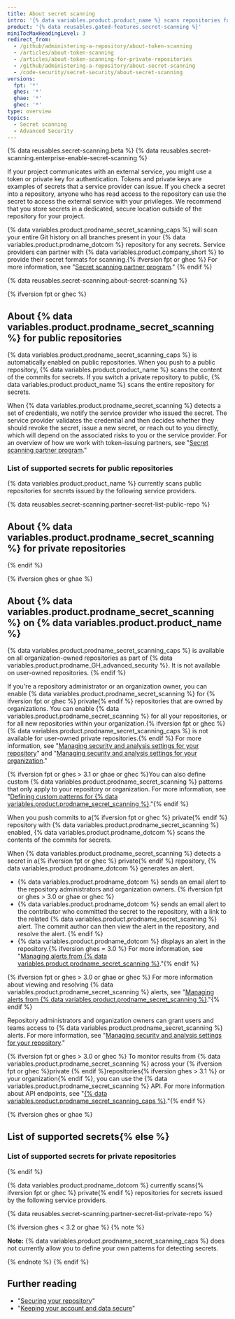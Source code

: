 ```yaml
---
title: About secret scanning
intro: '{% data variables.product.product_name %} scans repositories for known types of secrets, to prevent fraudulent use of secrets that were committed accidentally.'
product: '{% data reusables.gated-features.secret-scanning %}'
miniTocMaxHeadingLevel: 3
redirect_from:
  - /github/administering-a-repository/about-token-scanning
  - /articles/about-token-scanning
  - /articles/about-token-scanning-for-private-repositories
  - /github/administering-a-repository/about-secret-scanning
  - /code-security/secret-security/about-secret-scanning
versions:
  fpt: '*'
  ghes: '*'
  ghae: '*'
  ghec: '*'
type: overview
topics:
  - Secret scanning
  - Advanced Security
---
```


{% data reusables.secret-scanning.beta %}
{% data reusables.secret-scanning.enterprise-enable-secret-scanning %}

If your project communicates with an external service, you might use a token or private key for authentication. Tokens and private keys are examples of secrets that a service provider can issue. If you check a secret into a repository, anyone who has read access to the repository can use the secret to access the external service with your privileges. We recommend that you store secrets in a dedicated, secure location outside of the repository for your project.

{% data variables.product.prodname_secret_scanning_caps %} will scan your entire Git history on all branches present in your {% data variables.product.prodname_dotcom %} repository for any secrets. Service providers can partner with {% data variables.product.company_short %} to provide their secret formats for scanning.{% ifversion fpt or ghec %} For more information, see "[Secret scanning partner program](/developers/overview/secret-scanning-partner-program)."
{% endif %}

{% data reusables.secret-scanning.about-secret-scanning %}

{% ifversion fpt or ghec %}
## About {% data variables.product.prodname_secret_scanning %} for public repositories

{% data variables.product.prodname_secret_scanning_caps %} is automatically enabled on public repositories. When you push to a public repository, {% data variables.product.product_name %} scans the content of the commits for secrets. If you switch a private repository to public, {% data variables.product.product_name %} scans the entire repository for secrets.

When {% data variables.product.prodname_secret_scanning %} detects a set of credentials, we notify the service provider who issued the secret. The service provider validates the credential and then decides whether they should revoke the secret, issue a new secret, or reach out to you directly, which will depend on the associated risks to you or the service provider. For an overview of how we work with token-issuing partners, see "[Secret scanning partner program](/developers/overview/secret-scanning-partner-program)."

### List of supported secrets for public repositories

{% data variables.product.product_name %} currently scans public repositories for secrets issued by the following service providers.

{% data reusables.secret-scanning.partner-secret-list-public-repo %}

## About {% data variables.product.prodname_secret_scanning %} for private repositories
{% endif %}

{% ifversion ghes or ghae %}
## About {% data variables.product.prodname_secret_scanning %} on {% data variables.product.product_name %}

{% data variables.product.prodname_secret_scanning_caps %} is available on all organization-owned repositories as part of {% data variables.product.prodname_GH_advanced_security %}. It is not available on user-owned repositories.
{% endif %}

If you're a repository administrator or an organization owner, you can enable {% data variables.product.prodname_secret_scanning %} for {% ifversion fpt or ghec %} private{% endif %} repositories that are owned by organizations. You can enable  {% data variables.product.prodname_secret_scanning %} for all your repositories, or for all new repositories within your organization.{% ifversion fpt or ghec %} {% data variables.product.prodname_secret_scanning_caps %} is not available for user-owned private repositories.{% endif %} For more information, see "[Managing security and analysis settings for your repository](/github/administering-a-repository/managing-security-and-analysis-settings-for-your-repository)" and "[Managing security and analysis settings for your organization](/organizations/keeping-your-organization-secure/managing-security-and-analysis-settings-for-your-organization)."

{% ifversion fpt or ghes > 3.1 or ghae or ghec %}You can also define custom {% data variables.product.prodname_secret_scanning %} patterns that only apply to your repository or organization. For more information, see "[Defining custom patterns for {% data variables.product.prodname_secret_scanning %}](/code-security/secret-security/defining-custom-patterns-for-secret-scanning)."{% endif %}

When you push commits to a{% ifversion fpt or ghec %} private{% endif %} repository with {% data variables.product.prodname_secret_scanning %} enabled, {% data variables.product.prodname_dotcom %} scans the contents of the commits for secrets.

When {% data variables.product.prodname_secret_scanning %} detects a secret in a{% ifversion fpt or ghec %} private{% endif %} repository, {% data variables.product.prodname_dotcom %} generates an alert.

- {% data variables.product.prodname_dotcom %} sends an email alert to the repository administrators and organization owners.
{% ifversion fpt or ghes > 3.0 or ghae or ghec %}
- {% data variables.product.prodname_dotcom %} sends an email alert to the contributor who committed the secret to the repository, with a link to the related {% data variables.product.prodname_secret_scanning %} alert. The commit author can then view the alert in the repository, and resolve the alert.
{% endif %}
- {% data variables.product.prodname_dotcom %} displays an alert in the repository.{% ifversion ghes = 3.0 %} For more information, see "[Managing alerts from {% data variables.product.prodname_secret_scanning %}](/github/administering-a-repository/managing-alerts-from-secret-scanning)."{% endif %}

{% ifversion fpt or ghes > 3.0 or ghae or ghec %}
For more information about viewing and resolving {% data variables.product.prodname_secret_scanning %} alerts, see "[Managing alerts from {% data variables.product.prodname_secret_scanning %}](/github/administering-a-repository/managing-alerts-from-secret-scanning)."{% endif %}

Repository administrators and organization owners can grant users and teams access to {% data variables.product.prodname_secret_scanning %} alerts. For more information, see "[Managing security and analysis settings for your repository](/github/administering-a-repository/managing-security-and-analysis-settings-for-your-repository#granting-access-to-security-alerts)."

{% ifversion fpt or ghes > 3.0 or ghec %}
To monitor results from {% data variables.product.prodname_secret_scanning %} across your {% ifversion fpt or ghec %}private {% endif %}repositories{% ifversion ghes > 3.1 %} or your organization{% endif %}, you can use the {% data variables.product.prodname_secret_scanning %} API. For more information about API endpoints, see "[{% data variables.product.prodname_secret_scanning_caps %}](/rest/reference/secret-scanning)."{% endif %}

{% ifversion ghes or ghae %}
## List of supported secrets{% else %}
### List of supported secrets for private repositories
{% endif %}

{% data variables.product.prodname_dotcom %}  currently scans{% ifversion fpt or ghec %} private{% endif %} repositories for secrets issued by the following service providers.

{% data reusables.secret-scanning.partner-secret-list-private-repo %}

{% ifversion ghes < 3.2 or ghae %}
{% note %}

**Note:** {% data variables.product.prodname_secret_scanning_caps %} does not currently allow you to define your own patterns for detecting secrets.

{% endnote %}
{% endif %}

## Further reading

- "[Securing your repository](/code-security/getting-started/securing-your-repository)"
- "[Keeping your account and data secure](/github/authenticating-to-github/keeping-your-account-and-data-secure)"
